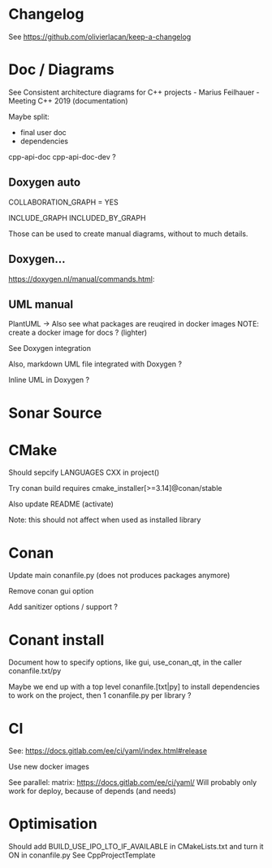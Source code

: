 
# Changelog

See https://github.com/olivierlacan/keep-a-changelog

# Doc / Diagrams

See Consistent architecture diagrams for C++ projects -  Marius Feilhauer - Meeting C++ 2019 (documentation)

Maybe split:
 - final user doc
 - dependencies

cpp-api-doc
cpp-api-doc-dev ?

## Doxygen auto

COLLABORATION_GRAPH = YES

INCLUDE_GRAPH
INCLUDED_BY_GRAPH

Those can be used to create manual diagrams,
without to much details.

## Doxygen...

https://doxygen.nl/manual/commands.html:

## UML manual

PlantUML
-> Also see what packages are reuqired in docker images
   NOTE: create a docker image for docs ? (lighter)

See Doxygen integration

Also, markdown UML file integrated with Doxygen ?

Inline UML in Doxygen ?

# Sonar Source

# CMake

Should sepcify LANGUAGES CXX in project()

Try conan build requires
cmake_installer[>=3.14]@conan/stable

Also update README (activate)

Note: this should not affect when used as installed library

# Conan

Update main conanfile.py
(does not produces packages anymore)

Remove conan gui option

Add sanitizer options / support ?

# Conant install

Document how to specify options,
like gui, use_conan_qt,
in the caller conanfile.txt/py

Maybe we end up with a top level conanfile.[txt|py]
to install dependencies to work on the project,
then 1 conanfile.py per library ?

# CI

See: https://docs.gitlab.com/ee/ci/yaml/index.html#release

Use new docker images

See parallel:
    matrix:
    https://docs.gitlab.com/ee/ci/yaml/
Will probably only work for deploy, because of depends (and needs)

# Optimisation

Should add BUILD_USE_IPO_LTO_IF_AVAILABLE in CMakeLists.txt and turn it ON in conanfile.py
See CppProjectTemplate
